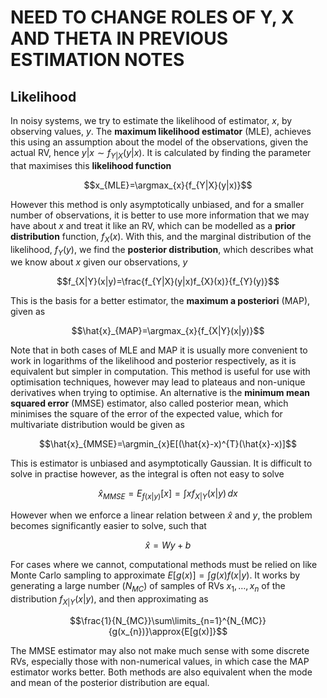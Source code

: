 # NEED TO CHANGE ROLES OF Y, X AND THETA IN PREVIOUS ESTIMATION NOTES
## Likelihood

In noisy systems, we try to estimate the likelihood of estimator, $x$, by observing values, $y$. The **maximum likelihood estimator** (MLE), achieves this using an assumption about the model of the observations, given the actual RV, hence $y|x\sim{f_{Y|X}(y|x)}$. It is calculated by finding the parameter that maximises this **likelihood function**

$$x_{MLE}=\argmax_{x}{f_{Y|X}(y|x)}$$

However this method is only asymptotically unbiased, and for a smaller number of observations, it is better to use more information that we may have about $x$ and treat it like an RV, which can be modelled as a **prior distribution** function, $f_{X}(x)$. With this, and the marginal distribution of the likelihood, $f_{Y}(y)$, we find the **posterior distribution**, which describes what we know about $x$ given our observations, $y$

$$f_{X|Y}(x|y)=\frac{f_{Y|X}(y|x)f_{X}(x)}{f_{Y}(y)}$$

This is the basis for a better estimator, the **maximum a posteriori** (MAP), given as

$$\hat{x}_{MAP}=\argmax_{x}{f_{X|Y}(x|y)}$$

Note that in both cases of MLE and MAP it is usually more convenient to work in logarithms of the likelihood and posterior respectively, as it is equivalent but simpler in computation. This method is useful for use with optimisation techniques, however may lead to plateaus and non-unique derivatives when trying to optimise. An alternative is the **minimum mean squared error** (MMSE) estimator, also called posterior mean, which minimises the square of the error of the expected value, which for multivariate distribution would be given as

$$\hat{x}_{MMSE}=\argmin_{x}E[(\hat{x}-x)^{T}(\hat{x}-x)]$$

This is estimator is unbiased and asymptotically Gaussian. It is difficult to solve in practise however, as the integral is often not easy to solve

$$\hat{x}_{MMSE}=E_{f(x|y)}[x]=\int{xf_{X|Y}(x|y)\,dx}$$

However when we enforce a linear relation between $\hat{x}$ and $y$, the problem becomes significantly easier to solve, such that

$$\hat{x}=Wy+b$$

For cases where we cannot, computational methods must be relied on like Monte Carlo sampling to approximate $E[g(x)]=\int{g(x)f(x|y)}$. It works by generating a large number ($N_{MC}$) of samples of RVs $x_{1},\dots,x_{n}$ of the distribution $f_{X|Y}(x|y)$, and then approximating as

$$\frac{1}{N_{MC}}\sum\limits_{n=1}^{N_{MC}}{g(x_{n})}\approx{E[g(x)]}$$

The MMSE estimator may also not make much sense with some discrete RVs, especially those with non-numerical values, in which case the MAP estimator works better. Both methods are also equivalent when the mode and mean of the posterior distribution are equal.
